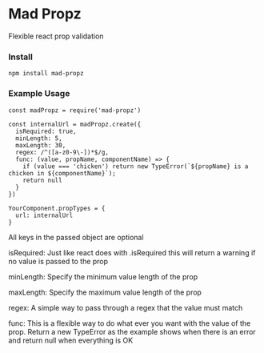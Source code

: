 # Mad Propz
Flexible react prop validation

### Install
`npm install mad-propz`

### Example Usage
```
const madPropz = require('mad-propz')

const internalUrl = madPropz.create({
  isRequired: true,
  minLength: 5,
  maxLength: 30,
  regex: /^([a-z0-9\-])*$/g,
  func: (value, propName, componentName) => {
    if (value === 'chicken') return new TypeError(`${propName} is a chicken in ${componentName}`);
    return null
  }
})

YourComponent.propTypes = {
  url: internalUrl
}
```

All keys in the passed object are optional

isRequired: Just like react does with .isRequired this will return a warning if no value is passed to the prop

minLength: Specify the minimum value length of the prop

maxLength: Specify the maximum value length of the prop

regex: A simple way to pass through a regex that the value must match

func: This is a flexible way to do what ever you want with the value of the prop.  Return a new TypeError as the example shows when there is an error and return null when everything is OK

